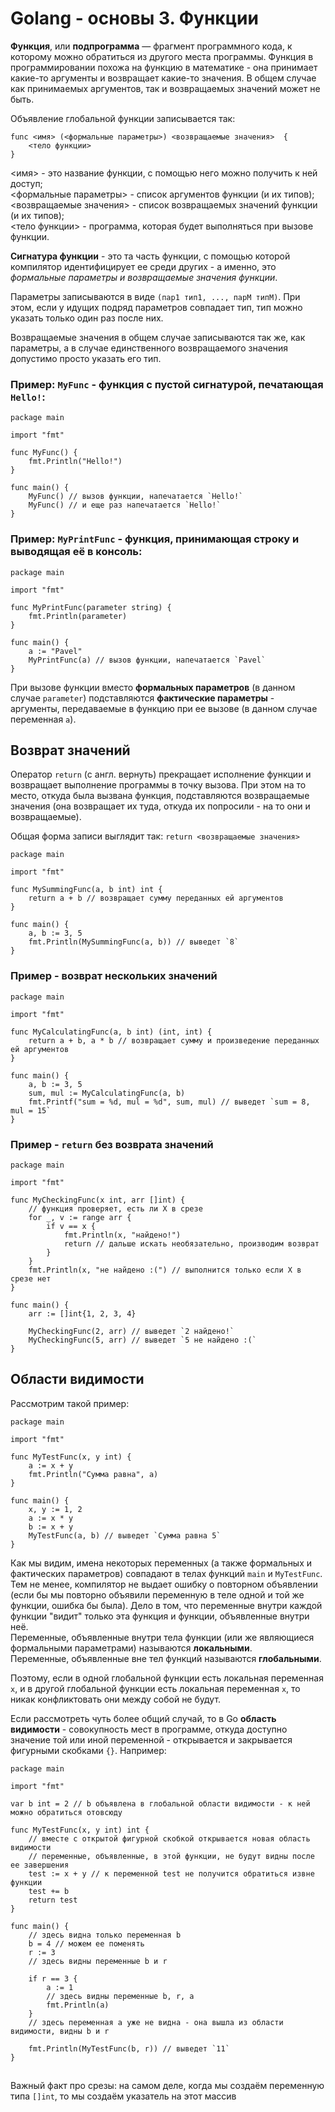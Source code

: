 # Golang - основы 3. Функции
**Функция**, или **подпрограмма** — фрагмент программного кода, к которому можно обратиться из другого места программы.
Функция в программировании похожа на функцию в математике - она принимает какие-то аргументы и возвращает какие-то значения.
В общем случае как принимаемых аргументов, так и возвращаемых значений может не быть.

Объявление глобальной функции записывается так:
```golang
func <имя> (<формальные параметры>) <возвращаемые значения>  {
    <тело функции>
}
```
<имя> - это название функции, с помощью него можно получить к ней доступ;<br>
<формальные параметры> - список аргументов функции (и их типов);<br>
<возвращаемые значения> - список возвращаемых значений функции (и их типов);<br>
<тело функции> - программа, которая будет выполняться при вызове функции.

**Сигнатура функции** - это та часть функции, с помощью которой компилятор
идентифицирует ее среди других - а именно, это _формальные параметры и возвращаемые значения функции_.

Параметры записываются в виде `(пар1 тип1, ..., парM типM)`.
При этом, если у идущих подряд параметров совпадает тип, тип можно указать только один раз после них.

Возвращаемые значения в общем случае записываются так же, как параметры, а 
в случае единственного возвращаемого значения допустимо просто указать его тип.

### Пример: `MyFunc` - функция с пустой сигнатурой, печатающая `Hello!`:
```golang
package main

import "fmt"

func MyFunc() {
	fmt.Println("Hello!")
}

func main() {
	MyFunc() // вызов функции, напечатается `Hello!`
	MyFunc() // и еще раз напечатается `Hello!`
}
```
### Пример: `MyPrintFunc` - функция, принимающая строку и выводящая её в консоль:
```golang
package main

import "fmt"

func MyPrintFunc(parameter string) {
	fmt.Println(parameter)
}

func main() {
	a := "Pavel"
	MyPrintFunc(a) // вызов функции, напечатается `Pavel`
}
```
При вызове функции вместо **формальных параметров** (в данном случае `parameter`) 
подставляются **фактические параметры** - аргументы, передаваемые в функцию при ее вызове (в данном случае переменная `a`).

## Возврат значений
Оператор `return` (с англ. вернуть) прекращает исполнение функции и возвращает выполнение программы в точку вызова.
При этом на то место, откуда была вызвана функция, подставляются возвращаемые значения
(она возвращает их туда, откуда их попросили - на то они и возвращаемые).

Общая форма записи выглядит так: `return <возвращаемые значения>`
```golang
package main

import "fmt"

func MySummingFunc(a, b int) int {
	return a + b // возвращает сумму переданных ей аргументов
}

func main() {
	a, b := 3, 5
	fmt.Println(MySummingFunc(a, b)) // выведет `8`
}
```

### Пример - возврат нескольких значений
```golang
package main

import "fmt"

func MyCalculatingFunc(a, b int) (int, int) {
	return a + b, a * b // возвращает сумму и произведение переданных ей аргументов
}

func main() {
	a, b := 3, 5
	sum, mul := MyCalculatingFunc(a, b)
	fmt.Printf("sum = %d, mul = %d", sum, mul) // выведет `sum = 8, mul = 15`
}
```

### Пример - `return` без возврата значений
```golang
package main

import "fmt"

func MyCheckingFunc(x int, arr []int) {
	// функция проверяет, есть ли X в срезе
	for _, v := range arr {
		if v == x {
			fmt.Println(x, "найдено!")
			return // дальше искать необязательно, производим возврат
		}
	}
	fmt.Println(x, "не найдено :(") // выполнится только если Х в срезе нет
}

func main() {
	arr := []int{1, 2, 3, 4}

	MyCheckingFunc(2, arr) // выведет `2 найдено!`
	MyCheckingFunc(5, arr) // выведет `5 не найдено :(`
}
```

## Области видимости
Рассмотрим такой пример:
```golang
package main

import "fmt"

func MyTestFunc(x, y int) {
	a := x + y
	fmt.Println("Сумма равна", a)
}

func main() {
	x, y := 1, 2
	a := x * y
	b := x + y
	MyTestFunc(a, b) // выведет `Сумма равна 5`
}
```
Как мы видим, имена некоторых переменных (а также формальных и фактических параметров) совпадают в телах функций `main` и `MyTestFunc`.
Тем не менее, компилятор не выдает ошибку о повторном объявлении 
(если бы мы повторно объявили переменную в теле одной и той же функции, ошибка бы была).
Дело в том, что переменные внутри каждой функции "видит" только эта функция и функции, объявленные внутри неё.<br>
Переменные, объявленные внутри тела функции (или же являющиеся формальными параметрами) называются **локальными**.<br>
Переменные, объявленные вне тел функций называются **глобальными**.

Поэтому, если в одной глобальной функции есть локальная переменная `x`, и в другой глобальной функции есть локальная переменная `x`, то никак конфликтовать они между собой не будут.

Если рассмотреть чуть более общий случай, то в Go **область видимости** - совокупность мест в программе, откуда доступно значение той или иной переменной - открывается и закрывается фигурными скобками `{}`. Например:
```golang
package main

import "fmt"

var b int = 2 // b объявлена в глобальной области видимости - к ней можно обратиться отовсюду

func MyTestFunc(x, y int) int {
	// вместе с открытой фигурной скобкой открывается новая область видимости
	// переменные, объявленные, в этой функции, не будут видны после ее завершения
	test := x + y // к переменной test не получится обратиться извне функции 
	test += b
	return test
}

func main() {
	// здесь видна только переменная b
	b = 4 // можем ее поменять
	r := 3
	// здесь видны переменные b и r

	if r == 3 {
		a := 1
		// здесь видны переменные b, r, a
		fmt.Println(a)
	}
	// здесь переменная a уже не видна - она вышла из области видимости, видны b и r

	fmt.Println(MyTestFunc(b, r)) // выведет `11`
}
```
## 
Важный факт про срезы: на самом деле, когда мы создаём переменную типа `[]int`, то мы создаём указатель на этот массив
